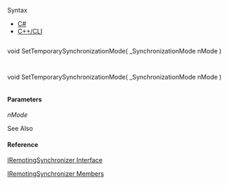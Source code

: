 Syntax

* [C#](#i-syntax-CS)
* [C++/CLI](#i-syntax-CPP2005)

```
```
void SetTemporarySynchronizationMode( 
   _SynchronizationMode nMode
)
```
```

```
```
void SetTemporarySynchronizationMode( 
   _SynchronizationMode nMode
)
```
```

#### Parameters

*nMode*



See Also

#### Reference

[IRemotingSynchronizer Interface](Eplan.EplApi.AFu~Eplan.EplApi.RemoteServer.IRemotingSynchronizer.html)
  
[IRemotingSynchronizer Members](Eplan.EplApi.AFu~Eplan.EplApi.RemoteServer.IRemotingSynchronizer_members.html)